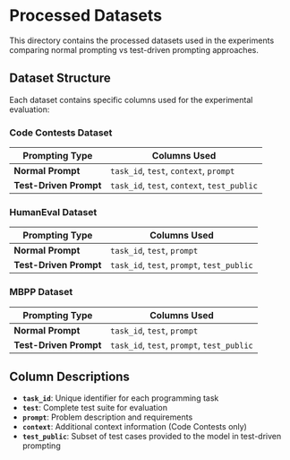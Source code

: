 # Processed Datasets

This directory contains the processed datasets used in the experiments comparing normal prompting vs test-driven prompting approaches.

## Dataset Structure

Each dataset contains specific columns used for the experimental evaluation:

### Code Contests Dataset

| Prompting Type | Columns Used |
|---|---|
| **Normal Prompt** | `task_id`, `test`, `context`, `prompt` |
| **Test-Driven Prompt** | `task_id`, `test`, `context`, `test_public` |

### HumanEval Dataset

| Prompting Type | Columns Used |
|---|---|
| **Normal Prompt** | `task_id`, `test`, `prompt` |
| **Test-Driven Prompt** | `task_id`, `test`, `prompt`, `test_public` |

### MBPP Dataset

| Prompting Type | Columns Used |
|---|---|
| **Normal Prompt** | `task_id`, `test`, `prompt` |
| **Test-Driven Prompt** | `task_id`, `test`, `prompt`, `test_public` |

## Column Descriptions

- **`task_id`**: Unique identifier for each programming task
- **`test`**: Complete test suite for evaluation
- **`prompt`**: Problem description and requirements
- **`context`**: Additional context information (Code Contests only)
- **`test_public`**: Subset of test cases provided to the model in test-driven prompting